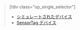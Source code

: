 > [!div class="op_single_selector"]
> * [シミュレートされたデバイス](../articles/iot-suite/iot-suite-v1-gateway-kit-get-started-simulator.md)
> * [SensorTag デバイス](../articles/iot-suite/iot-suite-v1-gateway-kit-get-started-sensortag.md)
